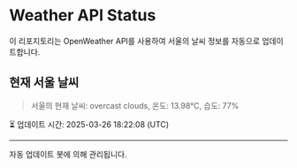 
# Weather API Status

이 리포지토리는 OpenWeather API를 사용하여 서울의 날씨 정보를 자동으로 업데이트합니다.

## 현재 서울 날씨
> 서울의 현재 날씨: overcast clouds, 온도: 13.98°C, 습도: 77%

⏳ 업데이트 시간: 2025-03-26 18:22:08 (UTC)

---
자동 업데이트 봇에 의해 관리됩니다.
